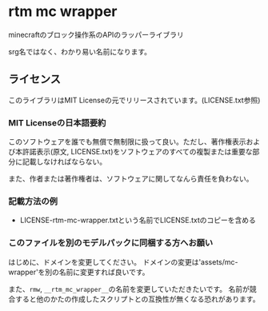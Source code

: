 # rtm mc wrapper

minecraftのブロック操作系のAPIのラッパーライブラリ

srg名ではなく、わかり易い名前になります。

## ライセンス

このライブラリはMIT Licenseの元でリリースされています。(LICENSE.txt参照)

### MIT Licenseの日本語要約

このソフトウェアを誰でも無償で無制限に扱って良い。ただし、著作権表示および本許諾表示(原文, LICENSE.txt)をソフトウェアのすべての複製または重要な部分に記載しなければならない。

また、作者または著作権者は、ソフトウェアに関してなんら責任を負わない。

### 記載方法の例

- LICENSE-rtm-mc-wrapper.txtという名前でLICENSE.txtのコピーを含める

### このファイルを別のモデルパックに同梱する方へお願い
はじめに、ドメインを変更してください。
ドメインの変更は'assets/mc-wrapper'を別の名前に変更すれば良いです。

また、`rmw`, `__rtm_mc_wrapper__`の名前を変更していただきたいです。
名前が競合すると他のかたの作成したスクリプトとの互換性が無くなる恐れがあります。
